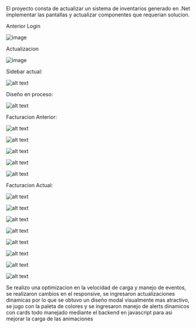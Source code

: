 El proyecto consta de actualizar un sistema de inventarios generado en .Net implementar las pantallas y actualizar componentes que requerian solucion.

Anterior Login

![image](https://github.com/user-attachments/assets/813e7213-f15c-414c-abc8-807d15f0dbb7)

Actualizacion

![image](https://github.com/user-attachments/assets/b5ca1e6b-91d1-4133-9a92-426464405221)

Sidebar actual:

![alt text](image-1.png)

Diseño en proceso:

![alt text](image.png)

Facturacion Anterior:

![alt text](image-2.png)

![alt text](image-3.png)

![alt text](image-4.png)

![alt text](image-5.png)

![alt text](image-6.png)

Facturacion Actual:

![alt text](image-7.png)

![alt text](image-8.png)

![alt text](image-9.png)

![alt text](image-10.png)

![alt text](image-11.png)

![alt text](image-12.png)

![alt text](image-13.png)

![alt text](image-14.png)

Se realizo una optimizacion en la velocidad de carga y manejo de eventos, se realizaron cambios en el responsive, se ingresaron actualizaciones dinamicas por lo que se obtuvo un diseño modal visualmente mas atractivo, se jugo con la paleta de colores y se ingresaron manejo de alerts dinamicos con cards todo manejado mediante el backend en javascript para asi mejorar la carga de las animaciones
